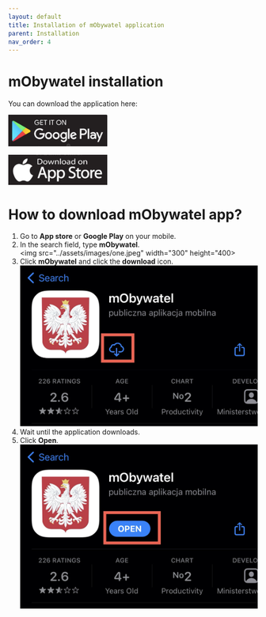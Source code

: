```yaml
---
layout: default
title: Installation of mObywatel application
parent: Installation
nav_order: 4
---
```


mObywatel installation  
=======  

You can download the application here:

[<img src="../assets/images/googleplay.png" width="200">](https://play.google.com/store/apps/details?id=pl.nask.mobywatel&hl=pl&gl=pl "Redirect to Google Play")

[<img src="../assets/images/appstore.png" width="200">](https://apps.apple.com/pl/app/mobywatel/id1339613469?l=pl "Redirect to App Store")


# How to download mObywatel app?  


1. Go to **App store** or **Google Play** on your mobile.
2. In the search field, type **mObywatel**.  
<img src="../assets/images/one.jpeg" width="300" height="400>
3. Click **mObywatel** and click the **download** icon.  
![download](../assets/images/two.jpeg)
4. Wait until the application downloads.
5. Click **Open**.  
![open](../assets/images/three.jpeg)
